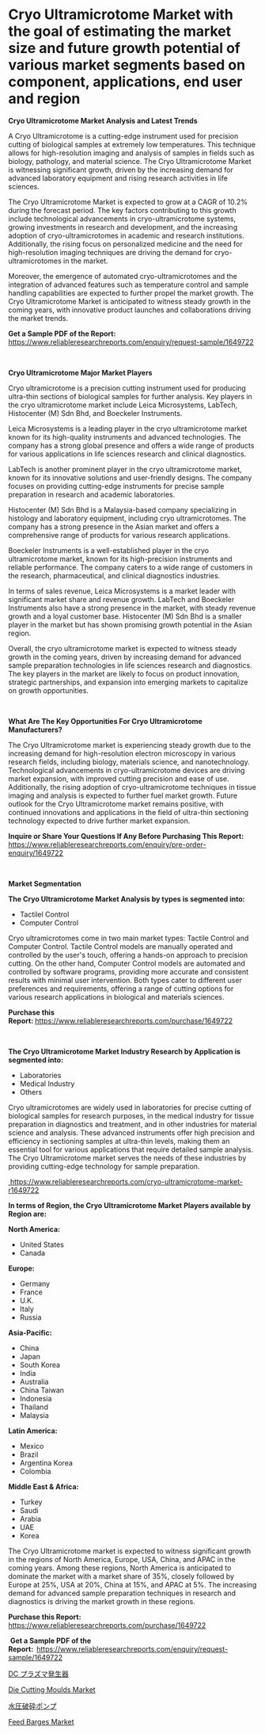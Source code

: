 <p><h1>Cryo Ultramicrotome Market with the goal of estimating the market size and future growth potential of various market segments based on component, applications, end user and region</h1></p><p><strong>Cryo Ultramicrotome Market Analysis and Latest Trends</strong></p>
<p><p>A Cryo Ultramicrotome is a cutting-edge instrument used for precision cutting of biological samples at extremely low temperatures. This technique allows for high-resolution imaging and analysis of samples in fields such as biology, pathology, and material science. The Cryo Ultramicrotome Market is witnessing significant growth, driven by the increasing demand for advanced laboratory equipment and rising research activities in life sciences.</p><p>The Cryo Ultramicrotome Market is expected to grow at a CAGR of 10.2% during the forecast period. The key factors contributing to this growth include technological advancements in cryo-ultramicrotome systems, growing investments in research and development, and the increasing adoption of cryo-ultramicrotomes in academic and research institutions. Additionally, the rising focus on personalized medicine and the need for high-resolution imaging techniques are driving the demand for cryo-ultramicrotomes in the market.</p><p>Moreover, the emergence of automated cryo-ultramicrotomes and the integration of advanced features such as temperature control and sample handling capabilities are expected to further propel the market growth. The Cryo Ultramicrotome Market is anticipated to witness steady growth in the coming years, with innovative product launches and collaborations driving the market trends.</p></p>
<p><strong>Get a Sample PDF of the Report:&nbsp;</strong> <a href="https://www.reliableresearchreports.com/enquiry/request-sample/1649722">https://www.reliableresearchreports.com/enquiry/request-sample/1649722</a></p>
<p>&nbsp;</p>
<p><strong>Cryo Ultramicrotome Major Market Players</strong></p>
<p><p>Cryo ultramicrotome is a precision cutting instrument used for producing ultra-thin sections of biological samples for further analysis. Key players in the cryo ultramicrotome market include Leica Microsystems, LabTech, Histocenter (M) Sdn Bhd, and Boeckeler Instruments.</p><p>Leica Microsystems is a leading player in the cryo ultramicrotome market known for its high-quality instruments and advanced technologies. The company has a strong global presence and offers a wide range of products for various applications in life sciences research and clinical diagnostics.</p><p>LabTech is another prominent player in the cryo ultramicrotome market, known for its innovative solutions and user-friendly designs. The company focuses on providing cutting-edge instruments for precise sample preparation in research and academic laboratories.</p><p>Histocenter (M) Sdn Bhd is a Malaysia-based company specializing in histology and laboratory equipment, including cryo ultramicrotomes. The company has a strong presence in the Asian market and offers a comprehensive range of products for various research applications.</p><p>Boeckeler Instruments is a well-established player in the cryo ultramicrotome market, known for its high-precision instruments and reliable performance. The company caters to a wide range of customers in the research, pharmaceutical, and clinical diagnostics industries.</p><p>In terms of sales revenue, Leica Microsystems is a market leader with significant market share and revenue growth. LabTech and Boeckeler Instruments also have a strong presence in the market, with steady revenue growth and a loyal customer base. Histocenter (M) Sdn Bhd is a smaller player in the market but has shown promising growth potential in the Asian region.</p><p>Overall, the cryo ultramicrotome market is expected to witness steady growth in the coming years, driven by increasing demand for advanced sample preparation technologies in life sciences research and diagnostics. The key players in the market are likely to focus on product innovation, strategic partnerships, and expansion into emerging markets to capitalize on growth opportunities.</p></p>
<p>&nbsp;</p>
<p><strong>What Are The Key Opportunities For Cryo Ultramicrotome Manufacturers?</strong></p>
<p><p>The Cryo Ultramicrotome market is experiencing steady growth due to the increasing demand for high-resolution electron microscopy in various research fields, including biology, materials science, and nanotechnology. Technological advancements in cryo-ultramicrotome devices are driving market expansion, with improved cutting precision and ease of use. Additionally, the rising adoption of cryo-ultramicrotome techniques in tissue imaging and analysis is expected to further fuel market growth. Future outlook for the Cryo Ultramicrotome market remains positive, with continued innovations and applications in the field of ultra-thin sectioning technology expected to drive further market expansion.</p></p>
<p><strong>Inquire or Share Your Questions If Any Before Purchasing This Report:</strong> <a href="https://www.reliableresearchreports.com/enquiry/pre-order-enquiry/1649722">https://www.reliableresearchreports.com/enquiry/pre-order-enquiry/1649722</a></p>
<p>&nbsp;</p>
<p><strong>Market Segmentation</strong></p>
<p><strong>The Cryo Ultramicrotome Market Analysis by types is segmented into:</strong></p>
<p><ul><li>Tactilel Control</li><li>Computer Control</li></ul></p>
<p><p>Cryo ultramicrotomes come in two main market types: Tactile Control and Computer Control. Tactile Control models are manually operated and controlled by the user's touch, offering a hands-on approach to precision cutting. On the other hand, Computer Control models are automated and controlled by software programs, providing more accurate and consistent results with minimal user intervention. Both types cater to different user preferences and requirements, offering a range of cutting options for various research applications in biological and materials sciences.</p></p>
<p><strong>Purchase this Report:&nbsp;</strong><a href="https://www.reliableresearchreports.com/purchase/1649722">https://www.reliableresearchreports.com/purchase/1649722</a></p>
<p>&nbsp;</p>
<p><strong>The Cryo Ultramicrotome Market Industry Research by Application is segmented into:</strong></p>
<p><ul><li>Laboratories</li><li>Medical Industry</li><li>Others</li></ul></p>
<p><p>Cryo ultramicrotomes are widely used in laboratories for precise cutting of biological samples for research purposes, in the medical industry for tissue preparation in diagnostics and treatment, and in other industries for material science and analysis. These advanced instruments offer high precision and efficiency in sectioning samples at ultra-thin levels, making them an essential tool for various applications that require detailed sample analysis. The Cryo Ultramicrotome market serves the needs of these industries by providing cutting-edge technology for sample preparation.</p></p>
<p><a href="https://www.reliableresearchreports.com/cryo-ultramicrotome-market-r1649722">&nbsp;https://www.reliableresearchreports.com/cryo-ultramicrotome-market-r1649722</a></p>
<p><strong>In terms of Region, the Cryo Ultramicrotome Market Players available by Region are:</strong></p>
<p>
    <p> <strong> North America: </strong>
        <ul>
            <li>United States</li>
            <li>Canada</li>
        </ul>
        </p> 
    <p> <strong> Europe: </strong>
        <ul>
            <li>Germany</li>
            <li>France</li>
            <li>U.K.</li>
            <li>Italy</li>
            <li>Russia</li>
        </ul>
        </p> 
    <p> <strong> Asia-Pacific: </strong>
        <ul>
            <li>China</li>
            <li>Japan</li>
            <li>South Korea</li>
            <li>India</li>
            <li>Australia</li>
            <li>China Taiwan</li>
            <li>Indonesia</li>
            <li>Thailand</li>
            <li>Malaysia</li>
        </ul>
        </p> 
    <p> <strong> Latin America: </strong>
        <ul>
            <li>Mexico</li>
            <li>Brazil</li>
            <li>Argentina Korea</li>
            <li>Colombia</li>
        </ul>
        </p> 
    <p> <strong> Middle East & Africa: </strong>
        <ul>
            <li>Turkey</li>
            <li>Saudi</li>
            <li>Arabia</li>
            <li>UAE</li>
            <li>Korea</li>
        </ul>
    </p>
    </p>
<p><p>The Cryo Ultramicrotome market is expected to witness significant growth in the regions of North America, Europe, USA, China, and APAC in the coming years. Among these regions, North America is anticipated to dominate the market with a market share of 35%, closely followed by Europe at 25%, USA at 20%, China at 15%, and APAC at 5%. The increasing demand for advanced sample preparation techniques in research and diagnostics is driving the market growth in these regions.</p></p>
<p><strong>Purchase this Report: </strong><a href="https://www.reliableresearchreports.com/purchase/1649722">https://www.reliableresearchreports.com/purchase/1649722</a></p>
<p>&nbsp;<strong>Get a Sample PDF of the Report:&nbsp;&nbsp;</strong><a href="https://www.reliableresearchreports.com/enquiry/request-sample/1649722">https://www.reliableresearchreports.com/enquiry/request-sample/1649722</a></p>
<p><strong></strong></p>
<p><p><a href="https://github.com/avbqbctihcbe2/Market-Research-Report-List-1/blob/main/650557430238.md">DC プラズマ発生器</a></p><p><a href="https://github.com/nicoletavirag/Market-Research-Report-List-3/blob/main/die-cutting-moulds-market.md">Die Cutting Moulds Market</a></p><p><a href="https://github.com/one-cool-chick/Market-Research-Report-List-1/blob/main/214540430237.md">水圧破砕ポンプ</a></p><p><a href="https://github.com/redneck06/Market-Research-Report-List-3/blob/main/feed-barges-market.md">Feed Barges Market</a></p></p>